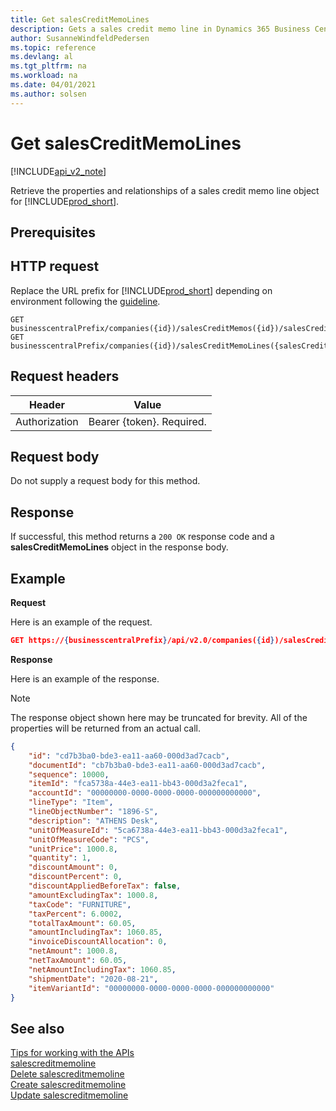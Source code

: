 ```yaml
---
title: Get salesCreditMemoLines  
description: Gets a sales credit memo line in Dynamics 365 Business Central. 
author: SusanneWindfeldPedersen
ms.topic: reference
ms.devlang: al
ms.tgt_pltfrm: na
ms.workload: na
ms.date: 04/01/2021
ms.author: solsen
---
```


# Get salesCreditMemoLines

[!INCLUDE[api_v2_note](../../../includes/api_v2_note.md)]

Retrieve the properties and relationships of a sales credit memo line object for [!INCLUDE[prod_short](../../../includes/prod_short.md)].

## Prerequisites

## HTTP request
Replace the URL prefix for [!INCLUDE[prod_short](../../../includes/prod_short.md)] depending on environment following the [guideline](../../v2.0/endpoints-apis-for-dynamics.md).

```
GET businesscentralPrefix/companies({id})/salesCreditMemos({id})/salesCreditMemoLines({salesCreditMemoLineId})
GET businesscentralPrefix/companies({id})/salesCreditMemoLines({salesCreditMemoLineId})
```

## Request headers

|Header|Value|
|------|-----|
|Authorization  |Bearer {token}. Required. |

## Request body
Do not supply a request body for this method.

## Response
If successful, this method returns a ```200 OK``` response code and a **salesCreditMemoLines** object in the response body.

## Example

**Request**

Here is an example of the request.
```json
GET https://{businesscentralPrefix}/api/v2.0/companies({id})/salesCreditMemos({id})/salesCreditMemoLines({salesCreditMemoLineId})
```

**Response**

Here is an example of the response. 

> [!NOTE]  
>   The response object shown here may be truncated for brevity. All of the properties will be returned from an actual call.

```json
{
    "id": "cd7b3ba0-bde3-ea11-aa60-000d3ad7cacb",
    "documentId": "cb7b3ba0-bde3-ea11-aa60-000d3ad7cacb",
    "sequence": 10000,
    "itemId": "fca5738a-44e3-ea11-bb43-000d3a2feca1",
    "accountId": "00000000-0000-0000-0000-000000000000",
    "lineType": "Item",
    "lineObjectNumber": "1896-S",
    "description": "ATHENS Desk",
    "unitOfMeasureId": "5ca6738a-44e3-ea11-bb43-000d3a2feca1",
    "unitOfMeasureCode": "PCS",
    "unitPrice": 1000.8,
    "quantity": 1,
    "discountAmount": 0,
    "discountPercent": 0,
    "discountAppliedBeforeTax": false,
    "amountExcludingTax": 1000.8,
    "taxCode": "FURNITURE",
    "taxPercent": 6.0002,
    "totalTaxAmount": 60.05,
    "amountIncludingTax": 1060.85,
    "invoiceDiscountAllocation": 0,
    "netAmount": 1000.8,
    "netTaxAmount": 60.05,
    "netAmountIncludingTax": 1060.85,
    "shipmentDate": "2020-08-21",
    "itemVariantId": "00000000-0000-0000-0000-000000000000"
}
```

## See also
[Tips for working with the APIs](../../../developer/devenv-connect-apps-tips.md)    
[salescreditmemoline](../resources/dynamics_salescreditmemoline.md)    
[Delete salescreditmemoline](dynamics_salescreditmemoline_Delete.md)    
[Create salescreditmemoline](dynamics_salescreditmemoline_Create.md)    
[Update salescreditmemoline](dynamics_salescreditmemoline_Update.md)    
